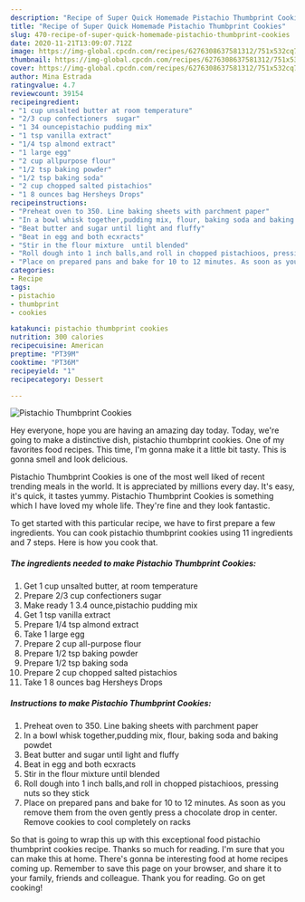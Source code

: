 ```yaml
---
description: "Recipe of Super Quick Homemade Pistachio Thumbprint Cookies"
title: "Recipe of Super Quick Homemade Pistachio Thumbprint Cookies"
slug: 470-recipe-of-super-quick-homemade-pistachio-thumbprint-cookies
date: 2020-11-21T13:09:07.712Z
image: https://img-global.cpcdn.com/recipes/6276308637581312/751x532cq70/pistachio-thumbprint-cookies-recipe-main-photo.jpg
thumbnail: https://img-global.cpcdn.com/recipes/6276308637581312/751x532cq70/pistachio-thumbprint-cookies-recipe-main-photo.jpg
cover: https://img-global.cpcdn.com/recipes/6276308637581312/751x532cq70/pistachio-thumbprint-cookies-recipe-main-photo.jpg
author: Mina Estrada
ratingvalue: 4.7
reviewcount: 39154
recipeingredient:
- "1 cup unsalted butter at room temperature"
- "2/3 cup confectioners  sugar"
- "1 34 ouncepistachio pudding mix"
- "1 tsp vanilla extract"
- "1/4 tsp almond extract"
- "1 large egg"
- "2 cup allpurpose flour"
- "1/2 tsp baking powder"
- "1/2 tsp baking soda"
- "2 cup chopped salted pistachios"
- "1 8 ounces bag Hersheys Drops"
recipeinstructions:
- "Preheat oven to 350. Line baking sheets with parchment paper"
- "In a bowl whisk together,pudding mix, flour, baking soda and baking powdet"
- "Beat butter and sugar until light and fluffy"
- "Beat in egg and both ecxracts"
- "Stir in the flour mixture  until blended"
- "Roll dough into 1 inch balls,and roll in chopped pistachioos, pressing nuts so they stick"
- "Place on prepared pans and bake for 10 to 12 minutes. As soon as you remove them from the oven gently press a chocolate drop in center. Remove cookies to cool completely  on racks"
categories:
- Recipe
tags:
- pistachio
- thumbprint
- cookies

katakunci: pistachio thumbprint cookies 
nutrition: 300 calories
recipecuisine: American
preptime: "PT39M"
cooktime: "PT36M"
recipeyield: "1"
recipecategory: Dessert

---
```



![Pistachio Thumbprint Cookies](https://img-global.cpcdn.com/recipes/6276308637581312/751x532cq70/pistachio-thumbprint-cookies-recipe-main-photo.jpg)

Hey everyone, hope you are having an amazing day today. Today, we're going to make a distinctive dish, pistachio thumbprint cookies. One of my favorites food recipes. This time, I'm gonna make it a little bit tasty. This is gonna smell and look delicious.



Pistachio Thumbprint Cookies is one of the most well liked of recent trending meals in the world. It is appreciated by millions every day. It's easy, it's quick, it tastes yummy. Pistachio Thumbprint Cookies is something which I have loved my whole life. They're fine and they look fantastic.


To get started with this particular recipe, we have to first prepare a few ingredients. You can cook pistachio thumbprint cookies using 11 ingredients and 7 steps. Here is how you cook that.

<!--inarticleads1-->

##### The ingredients needed to make Pistachio Thumbprint Cookies:

1. Get 1 cup unsalted butter, at room temperature
1. Prepare 2/3 cup confectioners  sugar
1. Make ready 1 3.4 ounce,pistachio pudding mix
1. Get 1 tsp vanilla extract
1. Prepare 1/4 tsp almond extract
1. Take 1 large egg
1. Prepare 2 cup all-purpose flour
1. Prepare 1/2 tsp baking powder
1. Prepare 1/2 tsp baking soda
1. Prepare 2 cup chopped salted pistachios
1. Take 1 8 ounces bag Hersheys Drops




<!--inarticleads2-->

##### Instructions to make Pistachio Thumbprint Cookies:

1. Preheat oven to 350. Line baking sheets with parchment paper
1. In a bowl whisk together,pudding mix, flour, baking soda and baking powdet
1. Beat butter and sugar until light and fluffy
1. Beat in egg and both ecxracts
1. Stir in the flour mixture  until blended
1. Roll dough into 1 inch balls,and roll in chopped pistachioos, pressing nuts so they stick
1. Place on prepared pans and bake for 10 to 12 minutes. As soon as you remove them from the oven gently press a chocolate drop in center. Remove cookies to cool completely  on racks




So that is going to wrap this up with this exceptional food pistachio thumbprint cookies recipe. Thanks so much for reading. I'm sure that you can make this at home. There's gonna be interesting food at home recipes coming up. Remember to save this page on your browser, and share it to your family, friends and colleague. Thank you for reading. Go on get cooking!
